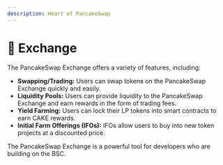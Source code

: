 ```yaml
---
description: Heart of PancakeSwap
---
```


# 🔄 Exchange

The PancakeSwap Exchange offers a variety of features, including:

* **Swapping/Trading:** Users can swap tokens on the PancakeSwap Exchange quickly and easily.
* **Liquidity Pools:** Users can provide liquidity to the PancakeSwap Exchange and earn rewards in the form of trading fees.
* **Yield Farming:** Users can lock their LP tokens into smart contracts to earn CAKE rewards.
* **Initial Farm Offerings (IFOs):** IFOs allow users to buy into new token projects at a discounted price.

The PancakeSwap Exchange is a powerful tool for developers who are building on the BSC.
